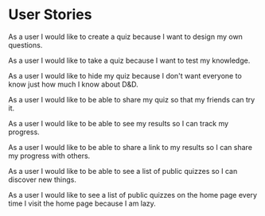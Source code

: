 # User Stories

As a user I would like to create a quiz because I want to design my own questions.

As a user I would like to take a quiz because I want to test my knowledge.

As a user I would like to hide my quiz because I don't want everyone to know just how much I know about D&D.

As a user I would like to be able to share my quiz so that my friends can try it.

As a user I would like to be able to see my results so I can track my progress.

As a user I would like to be able to share a link to my results so I can share my progress with others.

As a user I would like to be able to see a list of public quizzes so I can discover new things.

As a user I would like to see a list of public quizzes on the home page every time I visit the home page because I am lazy.